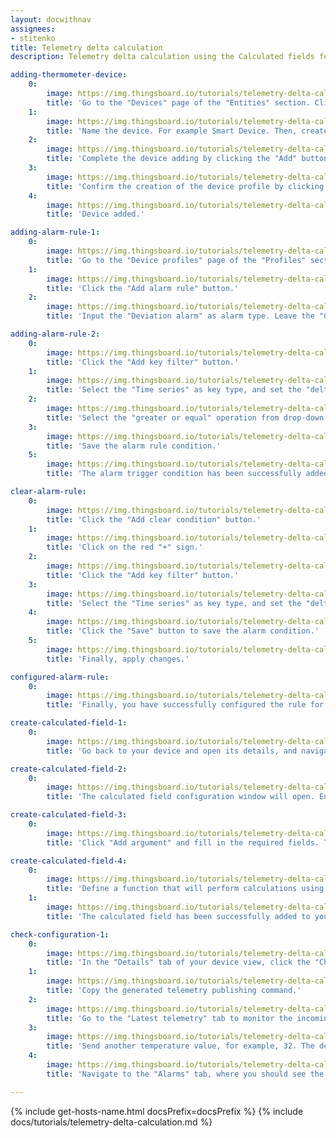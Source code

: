 ```yaml
---
layout: docwithnav
assignees:
- stitenko
title: Telemetry delta calculation
description: Telemetry delta calculation using the Calculated fields feature

adding-thermometer-device:
    0:
        image: https://img.thingsboard.io/tutorials/telemetry-delta-calculation/add-thermometer-device-1-ce.png
        title: 'Go to the "Devices" page of the "Entities" section. Click on the "+" icon in the top right corner of the table, and select "Add new device" from drop-down menu.'
    1:
        image: https://img.thingsboard.io/tutorials/telemetry-delta-calculation/add-thermometer-device-2-ce.png
        title: 'Name the device. For example Smart Device. Then, create a new device profile: enter a name for it, then click "Create a new one".'
    2:
        image: https://img.thingsboard.io/tutorials/telemetry-delta-calculation/add-thermometer-device-3-ce.png
        title: 'Complete the device adding by clicking the "Add" button.'
    3:
        image: https://img.thingsboard.io/tutorials/telemetry-delta-calculation/add-thermometer-device-4-ce.png
        title: 'Confirm the creation of the device profile by clicking the "Add" button.'
    4:
        image: https://img.thingsboard.io/tutorials/telemetry-delta-calculation/add-thermometer-device-5-ce.png
        title: 'Device added.'

adding-alarm-rule-1:
    0:
        image: https://img.thingsboard.io/tutorials/telemetry-delta-calculation/alarm-rule-1-ce.png
        title: 'Go to the "Device profiles" page of the "Profiles" section. Click on the "smart sensor" device profile to open its details. Navigate to the "Alarm rules" tab, and enter editing mode by clicking the big orange pencil button.'
    1:
        image: https://img.thingsboard.io/tutorials/telemetry-delta-calculation/alarm-rule-2-ce.png
        title: 'Click the "Add alarm rule" button.'
    2:
        image: https://img.thingsboard.io/tutorials/telemetry-delta-calculation/alarm-rule-3-ce.png
        title: 'Input the "Deviation alarm" as alarm type. Leave the "Critical" severity, and click on the red "+" sign.'

adding-alarm-rule-2:
    0:
        image: https://img.thingsboard.io/tutorials/telemetry-delta-calculation/alarm-rule-4-ce.png
        title: 'Click the "Add key filter" button.'
    1:
        image: https://img.thingsboard.io/tutorials/telemetry-delta-calculation/alarm-rule-5-ce.png
        title: 'Select the "Time series" as key type, and set the "deltaTemperature" as the key name. Change "Value type" to "Numeric". Click the "Add" button in the "Filters" section.'
    2:
        image: https://img.thingsboard.io/tutorials/telemetry-delta-calculation/alarm-rule-6-ce.png
        title: 'Select the "greater or equal" operation from drop-down menu, and input <b>5</b> as the threshold value. Click "Add" to confirm adding key filter.'
    3:
        image: https://img.thingsboard.io/tutorials/telemetry-delta-calculation/alarm-rule-7-ce.png
        title: 'Save the alarm rule condition.'
    5:
        image: https://img.thingsboard.io/tutorials/telemetry-delta-calculation/alarm-rule-8-ce.png
        title: 'The alarm trigger condition has been successfully added.'

clear-alarm-rule:
    0:
        image: https://img.thingsboard.io/tutorials/telemetry-delta-calculation/clear-alarm-rule-1-ce.png
        title: 'Click the "Add clear condition" button.'
    1:
        image: https://img.thingsboard.io/tutorials/telemetry-delta-calculation/clear-alarm-rule-2-ce.png
        title: 'Click on the red "+" sign.'
    2:
        image: https://img.thingsboard.io/tutorials/telemetry-delta-calculation/clear-alarm-rule-3-ce.png
        title: 'Click the "Add key filter" button.'
    3:
        image: https://img.thingsboard.io/tutorials/telemetry-delta-calculation/clear-alarm-rule-4-ce.png
        title: 'Select the "Time series" as key type, and set the "deltaTemperature" as the key name. Change "Value type" to "Numeric". Click the "Add" button in the "Filters" section. Select the "less then" operation from drop-down menu, and input "<b>5</b>" as the threshold value. Click "Add" to confirm adding key filter.'
    4:
        image: https://img.thingsboard.io/tutorials/telemetry-delta-calculation/clear-alarm-rule-5-ce.png
        title: 'Click the "Save" button to save the alarm condition.'
    5:
        image: https://img.thingsboard.io/tutorials/telemetry-delta-calculation/clear-alarm-rule-6-ce.png
        title: 'Finally, apply changes.'

configured-alarm-rule:
    0:
        image: https://img.thingsboard.io/tutorials/telemetry-delta-calculation/configured-alarm-rule-1-ce.png
        title: 'Finally, you have successfully configured the rule for creating and clearing alarms based on deviations in the deltaTemperature key value from the defined thresholds.'

create-calculated-field-1:
    0:
        image: https://img.thingsboard.io/tutorials/telemetry-delta-calculation/create-calculated-field-1-ce.png
        title: 'Go back to your device and open its details, and navigate to the "Calculated fields" tab. Click the "plus" icon button and select "Create new calculated field" from the dropdown menu.'

create-calculated-field-2:
    0:  
        image: https://img.thingsboard.io/tutorials/telemetry-delta-calculation/create-calculated-field-2-ce.png
        title: 'The calculated field configuration window will open. Enter a descriptive **title** for the calculated field. Select "Script" as the type of calculated field. This allows you to perform complex calculations using the TBEL scripting language.'

create-calculated-field-3:
    0:
        image: https://img.thingsboard.io/tutorials/telemetry-delta-calculation/create-calculated-field-3-ce.png
        title: 'Click "Add argument" and fill in the required fields. Then, click "Add".'

create-calculated-field-4:
    0:
        image: https://img.thingsboard.io/tutorials/telemetry-delta-calculation/create-calculated-field-4-ce.png
        title: 'Define a function that will perform calculations using the variables defined in the "Arguments" section. The variable name that will store the calculation result is defined within the function itself. Set the output type as "Time series" to store the calculation result as time series data. To finish adding the calculated field, click "Add".'
    1:
        image: https://img.thingsboard.io/tutorials/telemetry-delta-calculation/create-calculated-field-5-ce.png
        title: 'The calculated field has been successfully added to your device.'

check-configuration-1:
    0:
        image: https://img.thingsboard.io/tutorials/telemetry-delta-calculation/check-configuration-1-ce.png
        title: 'In the "Details" tab of your device view, click the "Check connectivity" button.'
    1:
        image: https://img.thingsboard.io/tutorials/telemetry-delta-calculation/check-configuration-2-ce.png
        title: 'Copy the generated telemetry publishing command.'
    2:
        image: https://img.thingsboard.io/tutorials/telemetry-delta-calculation/check-configuration-3-ce.png
        title: 'Go to the "Latest telemetry" tab to monitor the incoming data in real time, and execute the copied command in the Terminal to send telemetry to ThingsBoard on behalf of the device. You will see two telemetry data keys: the temperature key with a value of 25, and the deltaTemperature key — the result of processing the temperature value using the calculated field function. Its value is 0 because, so far, only a single telemetry value has been sent to ThingsBoard.'
    3:
        image: https://img.thingsboard.io/tutorials/telemetry-delta-calculation/check-configuration-4-ce.png
        title: 'Send another temperature value, for example, 32. The deltaTemperature value should now be 7, which matches the condition for triggering the alarm.'
    4:
        image: https://img.thingsboard.io/tutorials/telemetry-delta-calculation/check-configuration-5-ce.png
        title: 'Navigate to the "Alarms" tab, where you should see the newly created alarm. This confirms that all our configurations are correct.'

---
```


{% include get-hosts-name.html docsPrefix=docsPrefix %}
{% include docs/tutorials/telemetry-delta-calculation.md %}